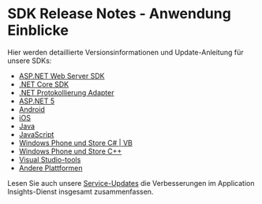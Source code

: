 <properties 
    pageTitle="Versionshinweise für Anwendung Einblicke" 
    description="Die neuesten Updates." 
    services="application-insights" 
    documentationCenter=""
    authors="alancameronwills" 
    manager="douge"/>

<tags 
    ms.service="application-insights" 
    ms.workload="tbd" 
    ms.tgt_pltfrm="ibiza" 
    ms.devlang="na" 
    ms.topic="article" 
    ms.date="01/28/2016" 
    ms.author="awills"/>
 
# <a name="sdk-release-notes---application-insights"></a>SDK Release Notes - Anwendung Einblicke


Hier werden detaillierte Versionsinformationen und Update-Anleitung für unsere SDKs:

* [ASP.NET Web Server SDK](https://github.com/Microsoft/ApplicationInsights-server-dotnet/releases)
* [.NET Core SDK](https://github.com/Microsoft/ApplicationInsights-dotnet/releases) 
* [.NET Protokollierung Adapter](https://github.com/Microsoft/ApplicationInsights-dotnet-logging/releases)
* [ASP.NET 5](https://github.com/Microsoft/ApplicationInsights-aspnet5/releases)
* [Android](https://github.com/Microsoft/ApplicationInsights-Android/releases)
* [iOS](https://github.com/Microsoft/ApplicationInsights-iOS)
* [Java](https://github.com/Microsoft/ApplicationInsights-Java)
* [JavaScript](https://github.com/Microsoft/ApplicationInsights-JS/commits/master)
* [Windows Phone und Store C# | VB](app-insights-release-notes-windows.md)
* [Windows Phone und Store C++](https://github.com/Microsoft/ApplicationInsights-CPP/releases)
* [Visual Studio-tools](app-insights-release-notes-vsix.md)
* [Andere Plattformen](https://github.com/Microsoft/ApplicationInsights-Home)

Lesen Sie auch unsere [Service-Updates](https://azure.microsoft.com/updates/?service=application-insights) die Verbesserungen im Application Insights-Dienst insgesamt zusammenfassen.


